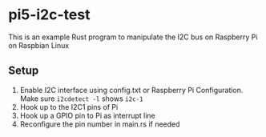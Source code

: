 # pi5-i2c-test

This is an example Rust program to manipulate the I2C bus on Raspberry Pi on Raspbian Linux

## Setup
1. Enable I2C interface using config.txt or Raspberry Pi Configuration. Make sure `i2cdetect -l` shows `i2c-1`
1. Hook up to the I2C1 pins of Pi
1. Hook up a GPIO pin to Pi as interrupt line
1. Reconfigure the pin number in main.rs if needed
